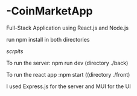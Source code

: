 # -CoinMarketApp
Full-Stack Application using React.js and Node.js

run npm install in both directories

*scrpits*

To run the server: npm run dev (directory ./back)

To run the react app :npm start ((directory ./front)

I used Express.js for the server and MUI for the UI
